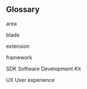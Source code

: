
<a name="portalfxExtensionsBladeHelloWorldGlossary"></a>

<!-- link to this document is [portalfx-extensions-blade-helloWorld-glossary.md]()
-->

## Glossary

area

blade

extension

framework

SDK Software Development Kit

UX User experience